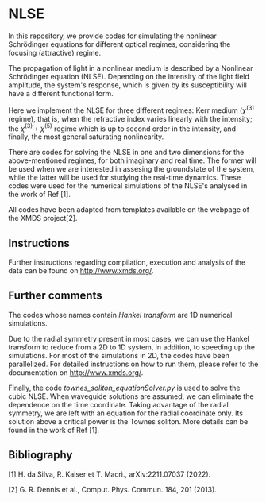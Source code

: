 # NLSE
In this repository, we provide codes for simulating the nonlinear Schrödinger equations for different optical regimes, considering the focusing (attractive) regime.

The propagation of light in a nonlinear medium is described by a Nonlinear Schrödinger equation (NLSE). Depending on the intensity of the light field amplitude, the system's response, which is given by its susceptibility will have a different functional form.

Here we implement the NLSE for three different regimes: Kerr medium ($\chi^{(3)}$ regime), that is, when the refractive index varies linearly with the intensity; the $\chi^{(3)}+\chi^{(5)}$ regime which is up to second order in the intensity, and finally, the most general saturating nonlinearity.

There are codes for solving the NLSE in one and two dimensions for the above-mentioned regimes, for both imaginary and real time. The former will be used when we are interested in assesing the groundstate of the system, while the latter will be used for studying the real-time dynamics. These codes were used for the numerical simulations of the NLSE's analysed in the work of Ref [1].

All codes have been adapted from templates available on the webpage of the XMDS project[2].

## Instructions
Further instructions regarding compilation, execution and analysis of the data can be found on http://www.xmds.org/.

## Further comments
The codes whose names contain *Hankel transform* are 1D numerical simulations. 

Due to the radial symmetry present in most cases, we can use the Hankel transform to reduce from a 2D to 1D system, in addition, to speeding up the simulations. For most of the simulations in 2D, the codes have been parallelized. For detailed instructions on how to run them, please refer to the documentation on http://www.xmds.org/. 

Finally, the code *townes_soliton_equationSolver.py* is used to solve the cubic NLSE. When waveguide solutions are assumed, we can eliminate the dependence on the time coordinate. Taking advantage of the radial symmetry, we are left with an equation for the radial coordinate only. Its solution above a critical power is the Townes soliton. More details can be found in the work of Ref [1].

## Bibliography
[1] H. da Silva, R. Kaiser et T. Macrì., arXiv:2211.07037 (2022).

[2] G. R. Dennis et al., Comput. Phys. Commun. 184, 201 (2013).

